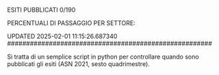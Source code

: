 ESITI PUBBLICATI 0/190 

PERCENTUALI DI PASSAGGIO PER SETTORE:

UPDATED 2025-02-01 11:15:26.687340
###################################################### 

Si tratta di un semplice script in python per controllare quando sono pubblicati gli esiti (ASN 2021, sesto quadrimestre).

